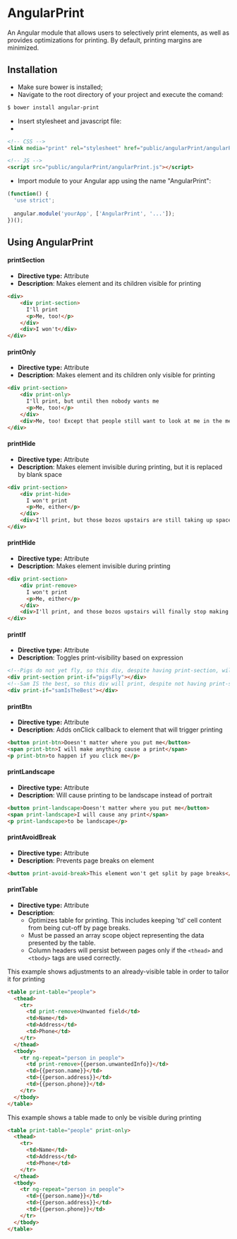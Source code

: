 # AngularPrint
An Angular module that allows users to selectively print elements, as well as provides optimizations for printing. By default, printing margins are minimized.

## Installation

 - Make sure bower is installed;
 - Navigate to the root directory of your project and execute the comand:

 ```bash
 $ bower install angular-print
 ```
 
 - Insert stylesheet and javascript file:
 - 
 ```html
 <!-- CSS -->
 <link media="print" rel="stylesheet" href="public/angularPrint/angularPrint.css">
 
 <!-- JS -->
 <script src="public/angularPrint/angularPrint.js"></script>
 ```
 - Import module to your Angular app using the name "AngularPrint":
```javascript
(function() {
  'use strict';
  
  angular.module('yourApp', ['AngularPrint', '...']);
})();
```

## Using AngularPrint
#### printSection
  - **Directive type:** Attribute
  - **Description**: Makes element and its children visible for printing

  ```html
  <div>
      <div print-section>
        I'll print
        <p>Me, too!</p>
      </div>
      <div>I won't</div>
  </div>
  ```
#### printOnly
  - **Directive type:** Attribute
  - **Description**: Makes element and its children only visible for printing

  ```html
  <div print-section>
      <div print-only>
        I'll print, but until then nobody wants me
        <p>Me, too!</p>
      </div>
      <div>Me, too! Except that people still want to look at me in the meantime...</div>
  </div>
  ```
#### printHide
  - **Directive type:** Attribute
  - **Description**: Makes element invisible during printing, but it is replaced by blank space
  
  ```html
  <div print-section>
      <div print-hide>
        I won't print
        <p>Me, either</p>
      </div>
      <div>I'll print, but those bozos upstairs are still taking up space</div>
  </div>
  ```

#### printHide
  - **Directive type:** Attribute
  - **Description**: Makes element invisible during printing

  ```html
  <div print-section>
      <div print-remove>
        I won't print
        <p>Me, either</p>
      </div>
      <div>I'll print, and those bozos upstairs will finally stop making such a ruckus</div>
  </div>
  ```
#### printIf
  - **Directive type:** Attribute
  - **Description**: Toggles print-visibility based on expression

  ```html
  <!--Pigs do not yet fly, so this div, despite having print-section, will not print-->
  <div print-section print-if="pigsFly"></div>
  <!--Sam IS the best, so this div will print, despite not having print-section-->
  <div print-if="samIsTheBest"></div>
  ```

#### printBtn
  - **Directive type:** Attribute
  - **Description**: Adds onClick callback to element that will trigger printing

  ```html
  <button print-btn>Doesn't matter where you put me</button>
  <span print-btn>I will make anything cause a print</span>
  <p print-btn>to happen if you click me</p>
  ```
  
#### printLandscape
  - **Directive type:** Attribute
  - **Description**: Will cause printing to be landscape instead of portrait

  ```html
  <button print-landscape>Doesn't matter where you put me</button>
  <span print-landscape>I will cause any print</span>
  <p print-landscape>to be landscape</p>
  ```

#### printAvoidBreak
  - **Directive type:** Attribute
  - **Description**: Prevents page breaks on element

  ```html
  <button print-avoid-break>This element won't get split by page breaks</button>
  ```
  
#### printTable
  - **Directive type:** Attribute
  - **Description**:
    - Optimizes table for printing. This includes keeping 'td' cell content from being cut-off by page breaks.
    - Must be passed an array scope object representing the data presented by the table.
    - Column headers will persist between pages only if the ```<thead>``` and ```<tbody>``` tags are used correctly.

  This example shows adjustments to an already-visible table in order to tailor it for printing

  ```html
  <table print-table="people">
    <thead>
      <tr>
        <td print-remove>Unwanted field</td>
        <td>Name</td>
        <td>Address</td>
        <td>Phone</td>
      </tr>
    </thead>
    <tbody>
      <tr ng-repeat="person in people">
        <td print-remove>{{person.unwantedInfo}}</td>
        <td>{{person.name}}</td>
        <td>{{person.address}}</td>
        <td>{{person.phone}}</td>
      </tr>
    </tbody>
  </table>      
  ```

  This example shows a table made to only be visible during printing

  ```html
  <table print-table="people" print-only>
    <thead>
      <tr>
        <td>Name</td>
        <td>Address</td>
        <td>Phone</td>
      </tr>
    </thead>
    <tbody>
      <tr ng-repeat="person in people">
        <td>{{person.name}}</td>
        <td>{{person.address}}</td>
        <td>{{person.phone}}</td>
      </tr>
    </tbody>
  </table>      
  ```

